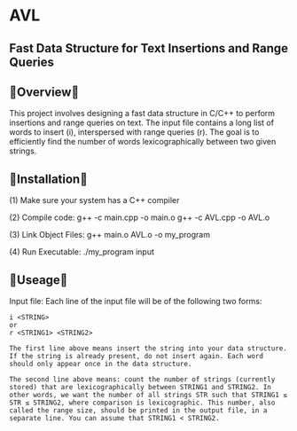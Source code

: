 # AVL 

## Fast Data Structure for Text Insertions and Range Queries

🔴Overview🔴
---------------------------------------------------------------------------------
This project involves designing a fast data structure in C/C++ to perform insertions and range queries on text. The input file contains a long list of words to insert (i), interspersed with range queries (r). The goal is to efficiently find the number of words lexicographically between two given strings.

🔴Installation🔴
---------------------------------------------------------------------------------
(1) Make sure your system has a C++ compiler 

(2) Compile code: 
        g++ -c main.cpp -o main.o
        g++ -c AVL.cpp -o AVL.o

(3) Link Object Files:
        g++ main.o AVL.o -o my_program
    
(4) Run Executable:
        ./my_program input

🔴Useage🔴
---------------------------------------------------------------------------------
Input file:
    Each line of the input file will be of the following two forms: 

    i <STRING>
    or
    r <STRING1> <STRING2>

    The first line above means insert the string into your data structure. If the string is already present, do not insert again. Each word should only appear once in the data structure.

    The second line above means: count the number of strings (currently stored) that are lexicographically between STRING1 and STRING2. In other words, we want the number of all strings STR such that STRING1 ≤ STR ≤ STRING2, where comparison is lexicographic. This number, also called the range size, should be printed in the output file, in a separate line. You can assume that STRING1 < STRING2.